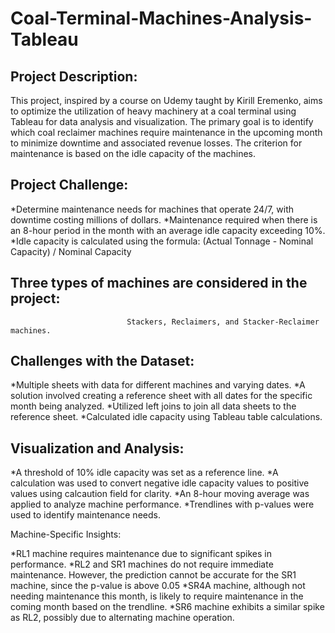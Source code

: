 # Coal-Terminal-Machines-Analysis-Tableau
## Project Description:

This project, inspired by a course on Udemy taught by Kirill Eremenko, aims to optimize the utilization of heavy machinery at a coal terminal using Tableau for data analysis and visualization. The primary goal is to identify which coal reclaimer machines require maintenance in the upcoming month to minimize downtime and associated revenue losses. The criterion for maintenance is based on the idle capacity of the machines.

## Project Challenge:

*Determine maintenance needs for machines that operate 24/7, with downtime costing millions of dollars.
*Maintenance required when there is an 8-hour period in the month with an average idle capacity exceeding 10%.
*Idle capacity is calculated using the formula: 
                          (Actual Tonnage - Nominal Capacity) / Nominal Capacity


## Three types of machines are considered in the project: 
                              Stackers, Reclaimers, and Stacker-Reclaimer machines.

## Challenges with the Dataset:

*Multiple sheets with data for different machines and varying dates.
*A solution involved creating a reference sheet with all dates for the specific month being analyzed.
*Utilized left joins to join all data sheets to the reference sheet.
*Calculated idle capacity using Tableau table calculations.

## Visualization and Analysis:

*A threshold of 10% idle capacity was set as a reference line.
*A calculation was used to convert negative idle capacity values to positive values using calcaution field for clarity.
*An 8-hour moving average was applied to analyze machine performance.
*Trendlines with p-values were used to identify maintenance needs.

Machine-Specific Insights:

*RL1 machine requires maintenance due to significant spikes in performance.
*RL2 and SR1 machines do not require immediate maintenance. However, the prediction cannot be accurate for the SR1 machine, since the p-value is above 0.05
*SR4A machine, although not needing maintenance this month, is likely to require maintenance in the coming month based on the trendline.
*SR6 machine exhibits a similar spike as RL2, possibly due to alternating machine operation.

